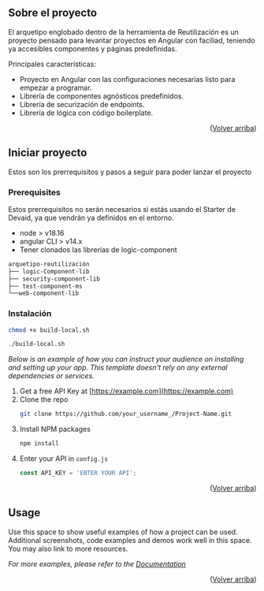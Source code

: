 <a id="readme-top"></a>
<!-- ABOUT THE PROJECT -->
## Sobre el proyecto

<!-- TODO Insertar captura del proyecto -->

El arquetipo englobado dentro de la herramienta de Reutilización es un proyecto pensado para levantar proyectos en Angular con faciliad, teniendo ya accesibles componentes y páginas predefinidas.

Principales características:
* Proyecto en Angular con las configuraciones necesarias listo para empezar a programar.
* Librería de componentes agnósticos predefinidos.
* Librería de securización de endpoints.
* Librería de lógica con código boilerplate.


<p align="right">(<a href="#readme-top">Volver arriba</a>)</p>


<!-- GETTING STARTED -->
## Iniciar proyecto

Estos son los prerrequisitos y pasos a seguir para poder lanzar el proyecto

### Prerequisites
Estos prerrequisitos no serán necesarios si estás usando el Starter de Devaid, ya que vendrán ya definidos en el entorno.
* node > v18.16 
* angular CLI > v14.x
* Tener clonados las librerías de logic-component

```md
arquetipo-reutilización
├── logic-Component-lib
├── security-component-lib
├── test-component-ms
└──web-component-lib
```

### Instalación

```sh
chmod +x build-local.sh
```
```sh
./build-local.sh
```

_Below is an example of how you can instruct your audience on installing and setting up your app. This template doesn't rely on any external dependencies or services._

1. Get a free API Key at [https://example.com](https://example.com)
2. Clone the repo
   ```sh
   git clone https://github.com/your_username_/Project-Name.git
   ```
3. Install NPM packages
   ```sh
   npm install
   ```
4. Enter your API in `config.js`
   ```js
   const API_KEY = 'ENTER YOUR API';
   ```

<p align="right">(<a href="#readme-top">Volver arriba</a>)</p>



<!-- USAGE EXAMPLES -->
## Usage

Use this space to show useful examples of how a project can be used. Additional screenshots, code examples and demos work well in this space. You may also link to more resources.

_For more examples, please refer to the [Documentation](https://example.com)_

<p align="right">(<a href="#readme-top">Volver arriba</a>)</p>
